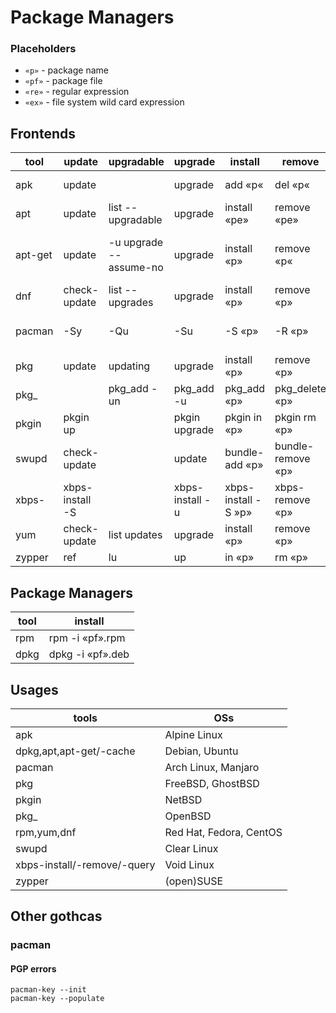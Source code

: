 # Package Managers

### Placeholders
- `«p»` - package name
- `«pf»` - package file
- `«re»` - regular expression
- `«ex»` - file system wild card expression

## Frontends
|tool|update|upgradable|upgrade|install|remove|prune|search|info|installed|
|---|---|---|---|---|---|---|---|---|---|
|apk|update||upgrade|add «p«|del «p«||search »re»|info »p»|info|
|apt|update|list --upgradable|upgrade|install «pe»|remove «pe»|autoremove|search «re»|show «p»|list --installed|
|apt-get|update|-u upgrade --assume-no|upgrade|install «p»|remove «p«|autoremove|apt-cache search «re»|apt-cache show «p»||
|dnf|check-update|list --upgrades|upgrade|install «p»|remove «p»|autoremove|search «ex»|info «p»|list --installed|
|pacman|-Sy|-Qu|-Su|-S «p»|-R «p»|-Rsn $(pacman -Qdtq)|-Ss «re»|-Qi «p»|-Qe|
|pkg|update|updating|upgrade|install «p»|remove «p»|autoremove|search «re»|info «p»|info|
|pkg_||pkg_add -un|pkg_add -u|pkg_add «p»|pkg_delete «p»|pkg_check|pkg_info -Q «re»|pkg_info «p»|pkg_info|
|pkgin|pkgin up||pkgin upgrade|pkgin in «p»|pkgin rm «p»|pkgin se «re»||pkgin ls|
|swupd|check-update||update|bundle-add «p»|bundle-remove «p»|bundle-remove --orphans|search »re»|bundle-info «p»|bundle-list|
|xbps-|xbps-install -S||xbps-install -u|xbps-install -S »p»|xbps-remove «p»|xbps-remove -o|xbps-query -Rs «ex»|xbps-query -R «p»|xbps-query -l|
|yum|check-update|list updates|upgrade|install «p»|remove «p»|autoremove|search «re»|info «p»|list installed|
|zypper|ref|lu|up|in «p»|rm «p»|rm -u|se «ex»|if «p»|se -i|

## Package Managers
|tool|install|
|---|---|
|rpm|rpm -i «pf».rpm|
|dpkg|dpkg -i «pf».deb|

## Usages
|tools|OSs|
|---|---|
|apk|Alpine Linux|
|dpkg,apt,apt-get/-cache|Debian, Ubuntu|
|pacman|Arch Linux, Manjaro|
|pkg|FreeBSD, GhostBSD|
|pkgin|NetBSD|
|pkg_|OpenBSD|
|rpm,yum,dnf|Red Hat, Fedora, CentOS|
|swupd|Clear Linux|
|xbps-install/-remove/-query|Void Linux|
|zypper|(open)SUSE|


## Other gothcas

### pacman
#### PGP errors
```
pacman-key --init
pacman-key --populate
```

